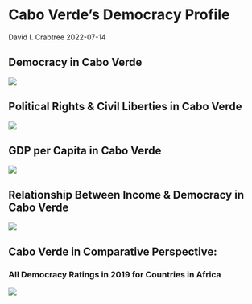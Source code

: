 Cabo Verde’s Democracy Profile
================
David I. Crabtree
2022-07-14

## Democracy in Cabo Verde

![](C:\Users\David\Desktop\PROGRA~1\FILESA~1\CFSS\hw06\reports\CABOVE~1/figure-gfm/Demscore-1.png)<!-- -->

## Political Rights & Civil Liberties in Cabo Verde

![](C:\Users\David\Desktop\PROGRA~1\FILESA~1\CFSS\hw06\reports\CABOVE~1/figure-gfm/Political%20Rights%20&%20Civil%20Libs-1.png)<!-- -->

## GDP per Capita in Cabo Verde

![](C:\Users\David\Desktop\PROGRA~1\FILESA~1\CFSS\hw06\reports\CABOVE~1/figure-gfm/GDP%20per%20Capita-1.png)<!-- -->

## Relationship Between Income & Democracy in Cabo Verde

![](C:\Users\David\Desktop\PROGRA~1\FILESA~1\CFSS\hw06\reports\CABOVE~1/figure-gfm/Income%20&%20Dem-1.png)<!-- -->

## Cabo Verde in Comparative Perspective:

### All Democracy Ratings in 2019 for Countries in Africa

![](C:\Users\David\Desktop\PROGRA~1\FILESA~1\CFSS\hw06\reports\CABOVE~1/figure-gfm/Democracy%20in%20Comparative%20Perspective-1.png)<!-- -->
